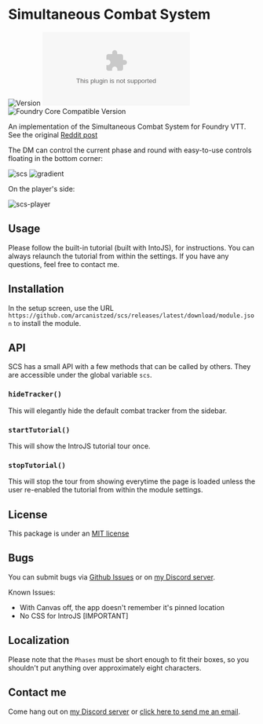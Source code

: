 # Simultaneous Combat System

![Version](https://img.shields.io/github/v/tag/arcanistzed/scs?label=Version&style=flat-square&color=2577a1) ![Latest Release Download Count](https://img.shields.io/github/downloads/arcanistzed/scs/latest/module.zip?label=Downloads&style=flat-square&color=9b43a8) ![Foundry Core Compatible Version](https://img.shields.io/badge/dynamic/json.svg?url=https%3A%2F%2Fraw.githubusercontent.com%2Farcanistzed%2Fscs%2Fmain%2Fmodule.json&label=Foundry%20Core%20Compatible%20Version&query=$.compatibleCoreVersion&style=flat-square&color=ff6400)

An implementation of the Simultaneous Combat System for Foundry VTT. See the original [Reddit post](https://redd.it/nlyif8)

The DM can control the current phase and round with easy-to-use controls floating in the bottom corner:

![scs](https://user-images.githubusercontent.com/82790112/123032659-4e875c80-d3b4-11eb-853e-1609a45cda56.gif)
![gradient](https://user-images.githubusercontent.com/82790112/123046244-ddeb3a80-d3c9-11eb-98db-da2f4a6abd68.gif)

On the player's side:

![scs-player](https://user-images.githubusercontent.com/82790112/123030629-15012200-d3b1-11eb-8e4e-d058e1eb8800.png)

## Usage

Please follow the built-in tutorial (built with IntoJS), for instructions. You can always relaunch the tutorial from within the settings. If you have any questions, feel free to contact me.

## Installation

In the setup screen, use the URL `https://github.com/arcanistzed/scs/releases/latest/download/module.json` to install the module.

## API

SCS has a small API with a few methods that can be called by others. They are accessible under the global variable `scs`.

### `hideTracker()`

This will elegantly hide the default combat tracker from the sidebar.

### `startTutorial()`

This will show the IntroJS tutorial tour once.

### `stopTutorial()`

This will stop the tour from showing everytime the page is loaded unless the user re-enabled the tutorial from within the module settings.

## License

This package is under an [MIT license](LICENSE)

## Bugs

You can submit bugs via [Github Issues](https://github.com/arcanistzed/scs/issues/new/choose) or on [my Discord server](https://discord.gg/AAkZWWqVav).

Known Issues:

- With Canvas off, the app doesn't remember it's pinned location
- No CSS for IntroJS [IMPORTANT]

## Localization

Please note that the `Phases` must be short enough to fit their boxes, so you shouldn't put anything over approximately eight characters.

## Contact me

Come hang out on [my Discord server](https://discord.gg/AAkZWWqVav) or [click here to send me an email](mailto:arcanistzed@gmail.com?subject=SCS%20module%20for%20Foundry%20VTT).

